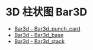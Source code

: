 # 3D 柱状图 Bar3D
[]()
- [Bar3d - Bar3d_punch_card](/pyecharts/Bar3D/bar3d_punch_card.md 'include :type=code')
- [Bar3d - Bar3d_base](/pyecharts/Bar3D/bar3d_base.md 'include :type=code')
- [Bar3d - Bar3d_stack](/pyecharts/Bar3D/bar3d_stack.md 'include :type=code')
